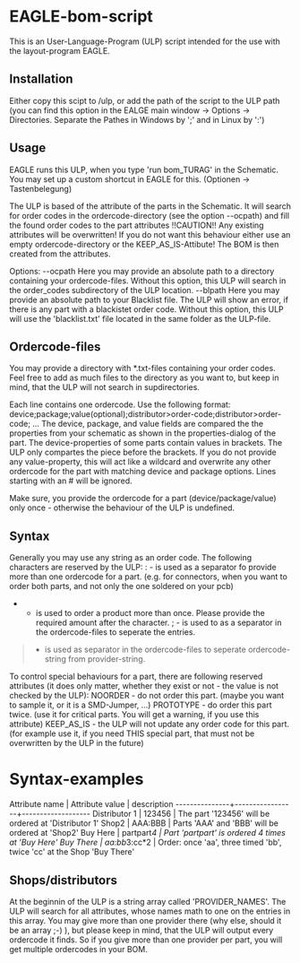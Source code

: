 # EAGLE-bom-script
This is an User-Language-Program (ULP) script intended for the use with the layout-program EAGLE.

## Installation ##
Either copy this scipt to <EAGLE-installation-dir>/ulp, or add the path of the script to the ULP path (you can find this option in the EALGE main window -> Options -> Directories. Separate the Pathes in Windows by ';' and in Linux by ':')

## Usage ##
EAGLE runs this ULP, when you type 'run bom_TURAG' in the Schematic.
You may set up a custom shortcut in EAGLE for this. (Optionen -> Tastenbelegung)

The ULP is based of the attribute of the parts in the Schematic. It will search for order codes in the ordercode-directory (see the option --ocpath) and fill the found order codes to the part attributes !!CAUTION!! Any existing attributes will be overwritten! If you do not want this behaviour either use an empty ordercode-directory or the KEEP_AS_IS-Attibute! The BOM is then created from the attributes. 

Options:
--ocpath <path> Here you may provide an absolute path to a directory containing your ordercode-files. Without this option, this ULP will search in the order_codes subdirectory of the ULP location.
--blpath <path> Here you may provide an absolute path to your Blacklist file. The ULP will show an error, if there is any part with a blackistet order code.
Without this option, this ULP will use the 'blacklist.txt' file located in the same folder as the ULP-file.

## Ordercode-files ##
You may provide a directory with *.txt-files containing your order codes. Feel free to add as much files to the directory as you want to, but keep in mind, that the ULP will not search in supdirectories.

Each line contains one ordercode. Use the following format:
device;package;value(optional);distributor>order-code;distributor>order-code; ...
The device, package, and value fields are compared the the properties from your schematic as shown in the properties-dialog of the part. The device-properties of some parts contain values in brackets. The ULP only compartes the piece before the brackets.
If you do not provide any value-property, this will act like a wildcard and overwrite any other ordercode for the part with matching device and package options.
Lines starting with an # will be ignored.

Make sure, you provide the ordercode for a part (device/package/value) only once - otherwise the behaviour of the ULP is undefined.

## Syntax ##
Generally you may use any string as an order code. The following characters are reserved by the ULP:
: - is used as a separator fo provide more than one ordercode for a part. (e.g. for connectors, when you want to order both parts, and not only the one soldered on your pcb)
* - is used to order a product more than once. Please provide the required amount after the character.
; - is used to as a separator in the ordercode-files to seperate the entries.
> - is used as separator in the ordercode-files to seperate ordercode-string from provider-string. 

To control special behaviours for a part, there are following reserved attributes (it does only matter, whether they exist or not - the value is not checked by the ULP):
NOORDER - do not order this part. (maybe you want to sample it, or it is a SMD-Jumper, ...)
PROTOTYPE - do order this part twice. (use it for critical parts. You will get a warning, if you use this attribute)
KEEP_AS_IS - the  ULP will not update any order code for this part. (for example use it, if you need THIS special part, that must not be overwritten by the ULP in the future)

# Syntax-examples #
Attribute name | Attribute value | description
---------------+-----------------+-------------------
Distributor 1  | 123456          | The part '123456' will be ordered at 'Distributor 1'
Shop2          | AAA:BBB         | Parts 'AAA' and 'BBB' will be ordered at 'Shop2'
Buy Here       | partpart*4      | Part 'partpart' is ordered 4 times at 'Buy Here'
Buy There      | aa:bb*3:cc*2    | Order: once 'aa', three timed 'bb', twice 'cc' at the Shop 'Buy There'

## Shops/distributors ##
At the beginnin of the ULP is a string array called 'PROVIDER_NAMES'. The ULP will search for all attributes, whose names math to one on the entries in this array. You may give more than one provider there (why else, should it be an array ;-) ), but please keep in mind, that the ULP will output every ordercode it finds. So if you give more than one provider per part, you will get multiple ordercodes in your BOM.

